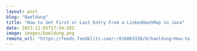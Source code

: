 ```yaml
---
layout: post
blog: "Baeldung"
title: "How to Get First or Last Entry From a LinkedHashMap in Java"
date: 2023-11-05T17:54:58Z
image: images/baeldung.png
remote_url: "https://feeds.feedblitz.com/~/816063338/0/baeldung~How-to-Get-First-or-Last-Entry-From-a-LinkedHashMap-in-Java"
---
```

